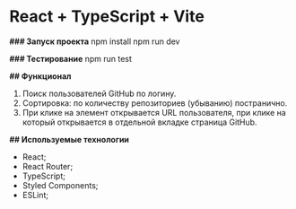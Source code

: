 # React + TypeScript + Vite

**### Запуск проекта**
npm install
npm run dev

**### Тестирование**
npm run test

**## Функционал**
1. Поиск пользователей GitHub по логину.
2. Сортировка: по количеству репозиториев (убыванию) постранично.
3. При клике на элемент открывается URL пользователя, при клике на который открывается в отдельной вкладке страница GitHub.

**## Используемые технологии**
- React;
- React Router;
- TypeScript;
- Styled Components;
- ESLint;
